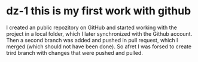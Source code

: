 # dz-1 this is my first work with github
I created an public repozitory on GitHub and started working with the project in a local folder, which I later synchronized with the Github account.
Then a second branch was added and pushed in pull request, which I merged (which should not have been done).
So afret I was forsed to create trird branch with changes that were pushed and pulled.
